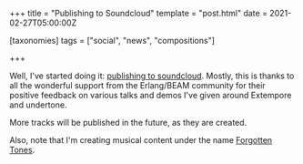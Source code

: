 +++
title = "Publishing to Soundcloud"
template = "post.html"
date = 2021-02-27T05:00:00Z

[taxonomies]
tags = ["social", "news", "compositions"]

+++

Well, I've started doing it: [publishing to soundcloud](https://soundcloud.com/oubiwann/tracks). Mostly, this is thanks to all the wonderful support from the Erlang/BEAM community for their positive feedback on various talks and demos I've given around Extempore and undertone.

More tracks will be published in the future, as they are created.

Also, note that I'm creating musical content under the name [Forgotten Tones](https://soundcloud.com/forgotten-tones/tracks).
